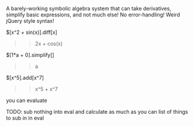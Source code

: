 
A barely-working symbolic algebra system that can take derivatives, simplify basic expressions, and not much else! No error-handling! Weird jQuery style syntax!

$[x^2 + sin(x)].diff[x]
>> 2x + cos(x)

$[1*a + 0].simplify[]
>> a

$[x^5].add[x^7]
>> x^5 + x^7


you can evaluate


TODO: 
sub nothing into eval and calculate as much as you can
list of things to sub in in eval